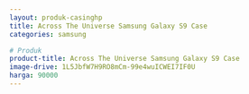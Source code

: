 ```yaml
---
layout: produk-casinghp
title: Across The Universe Samsung Galaxy S9 Case
categories: samsung

# Produk
product-title: Across The Universe Samsung Galaxy S9 Case
image-drive: 1L5JbfW7H9RO8mCm-99e4wuICWEI7IF0U
harga: 90000
---
```


